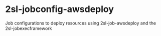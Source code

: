 # 2sl-jobconfig-awsdeploy
Job configurations to deploy resources using 2sl-job-awsdeploy and the 2sl-jobexecframework
